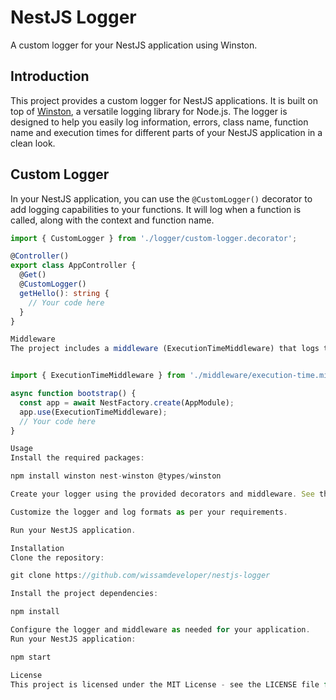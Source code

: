 # NestJS Logger

A custom logger for your NestJS application using Winston.

## Introduction

This project provides a custom logger for NestJS applications. It is built on top of [Winston](https://github.com/winstonjs/winston), a versatile logging library for Node.js. The logger is designed to help you easily log information, errors, class name, function name and execution times for different parts of your NestJS application in a clean look.

## Custom Logger

In your NestJS application, you can use the `@CustomLogger()` decorator to add logging capabilities to your functions. It will log when a function is called, along with the context and function name.

```typescript
import { CustomLogger } from './logger/custom-logger.decorator';

@Controller()
export class AppController {
  @Get()
  @CustomLogger()
  getHello(): string {
    // Your code here
  }
}

Middleware
The project includes a middleware (ExecutionTimeMiddleware) that logs the execution time of incoming requests. This can be useful for monitoring and performance analysis.


import { ExecutionTimeMiddleware } from './middleware/execution-time.middleware';

async function bootstrap() {
  const app = await NestFactory.create(AppModule);
  app.use(ExecutionTimeMiddleware);
  // Your code here
}

Usage
Install the required packages:

npm install winston nest-winston @types/winston

Create your logger using the provided decorators and middleware. See the examples in the code.

Customize the logger and log formats as per your requirements.

Run your NestJS application.

Installation
Clone the repository:

git clone https://github.com/wissamdeveloper/nestjs-logger

Install the project dependencies:

npm install

Configure the logger and middleware as needed for your application.
Run your NestJS application:

npm start

License
This project is licensed under the MIT License - see the LICENSE file for details.
